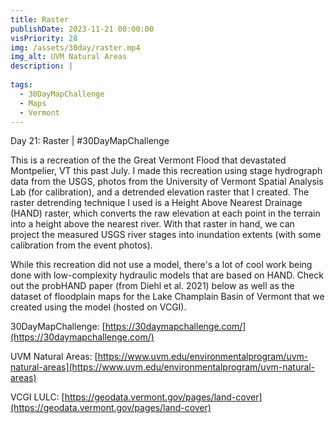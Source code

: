 ```yaml
---
title: Raster
publishDate: 2023-11-21 00:00:00
visPriority: 28
img: /assets/30day/raster.mp4
img_alt: UVM Natural Areas
description: |
  
tags:
  - 30DayMapChallenge
  - Maps
  - Vermont
---
```


Day 21: Raster | #30DayMapChallenge

This is a recreation of the the Great Vermont Flood that devastated Montpelier, VT this past July.  I made this recreation using stage hydrograph data from the USGS, photos from the University of Vermont Spatial Analysis Lab (for calibration), and a detrended elevation raster that I created.  The raster detrending technique I used is a Height Above Nearest Drainage (HAND) raster, which converts the raw elevation at each point in the terrain into a height above the nearest river.  With that raster in hand, we can project the measured USGS river stages into inundation extents (with some calibration from the event photos).  

While this recreation did not use a model, there's a lot of cool work being done with low-complexity hydraulic models that are based on HAND.  Check out the probHAND paper (from Diehl et al. 2021) below as well as the dataset of floodplain maps for the Lake Champlain Basin of Vermont that we created using the model (hosted on VCGI).

30DayMapChallenge:  [https://30daymapchallenge.com/](https://30daymapchallenge.com/)

UVM Natural Areas:  [https://www.uvm.edu/environmentalprogram/uvm-natural-areas](https://www.uvm.edu/environmentalprogram/uvm-natural-areas)

VCGI LULC: [https://geodata.vermont.gov/pages/land-cover](https://geodata.vermont.gov/pages/land-cover)